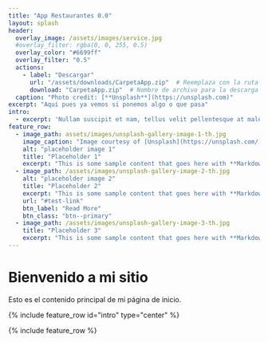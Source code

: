 ```yaml
---
title: "App Restaurantes 0.0"
layout: splash
header:
  overlay_image: /assets/images/service.jpg
  #overlay_filter: rgba(0, 0, 255, 0.5)
  overlay_color: "#6699ff"
  overlay_filter: "0.5"
  actions:
    - label: "Descargar"
      url: "/assets/downloads/CarpetaApp.zip"  # Reemplaza con la ruta correcta de tu archivo zip
      download: "CarpetaApp.zip"  # Nombre de archivo para la descarga
  caption: "Photo credit: [**Unsplash**](https://unsplash.com)"
excerpt: "Aquí pues ya vemos si ponemos algo o que pasa"
intro: 
  - excerpt: 'Nullam suscipit et nam, tellus velit pellentesque at malesuada, enim eaque. Quis nulla, netus tempor in diam gravida tincidunt, *proin faucibus* voluptate felis id sollicitudin. Centered with `type="center"`'
feature_row:
  - image_path: assets/images/unsplash-gallery-image-1-th.jpg
    image_caption: "Image courtesy of [Unsplash](https://unsplash.com/)"
    alt: "placeholder image 1"
    title: "Placeholder 1"
    excerpt: "This is some sample content that goes here with **Markdown** formatting."
  - image_path: /assets/images/unsplash-gallery-image-2-th.jpg
    alt: "placeholder image 2"
    title: "Placeholder 2"
    excerpt: "This is some sample content that goes here with **Markdown** formatting."
    url: "#test-link"
    btn_label: "Read More"
    btn_class: "btn--primary"
  - image_path: /assets/images/unsplash-gallery-image-3-th.jpg
    title: "Placeholder 3"
    excerpt: "This is some sample content that goes here with **Markdown** formatting."
---
```


# Bienvenido a mi sitio

Esto es el contenido principal de mi página de inicio.

{% include feature_row id="intro" type="center" %}

{% include feature_row %}
